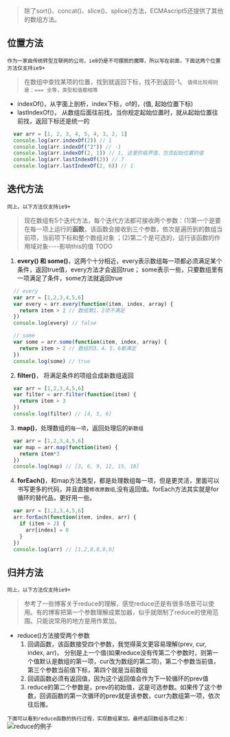 > 除了sort()、concat()、slice()、splice()方法，ECMAscript5还提供了其他的数组方法。

## 位置方法
`作为一家由传统转型互联网的公司，ie8仍是不可摆脱的魔障，所以写在前面，下面这两个位置方法仅支持ie9+`

> 在数组中查找某项的位置，找到就返回下标，找不到返回-1。 `值得比较规则是：=== 全等，类型和值都相等`

- indexOf()，从字面上剖析，index下标，of的，(值, 起始位置下标)
- lastIndexOf()， 从数组后面往前找，当你规定起始位置时，就从起始位置往前找，返回下标还是统一的

```js
  var arr = [1, 2, 3, 4, 5, 4, 3, 2, 1]
  console.log(arr.indexOf(2)) // 1
  console.log(arr.indexOf("2")) // -1
  console.log(arr.indexOf(2, 1)) // 1, 这里的临界值，包含起始位置的值
  console.log(arr.lastIndexOf(2)) // 7
  console.log(arr.lastIndexOf(2, 6)) // 1
```

## 迭代方法
`同上，以下方法仅支持ie9+`

> 现在数组有5个迭代方法，每个迭代方法都可接收两个参数：(1)第一个是要在每一项上运行的**函数**，该函数会接收到三个参数，依次是遍历到的数组当前项，当前项下标和整个数组对象 ；(2)第二个是可选的，运行该函数的作用域对象----影响this的值 TODO

1. **every() 和 some()**，这两个十分相近，every表示数组每一项都必须满足某个条件，返回true值，every方法才会返回true； some表示一些，只要数组里有一项满足了条件，some方法就返回true
```js
  // every
  var arr = [1,2,3,4,5,6]
  var every = arr.every(function(item, index, array) {
    return item > 2 // 数组第1、2项不满足
  })
  console.log(every) // false

  // some
  var some = arr.some(function(item, index, array) {
    return item > 2 // 数组的3、4、5、6都满足
  })
  console.log(some) // true
```

2. **filter()**， 将满足条件的项组合成新数组返回
```js
  var arr = [1,2,3,4,5,6]
  var filter = arr.filter(function(item) {
    return item > 3
  })
  console.log(filter) // [4, 5, 6]
```

3. **map()**，处理数组的`每一项`，返回处理后的`新数组`
```js
  var arr = [1,2,3,4,5,6]
  var map = arr.map(function(item) {
    return item*3
  })
  console.log(map) // [3, 6, 9, 12, 15, 18]
```

4. **forEach()**，和map方法类型，都是处理数组每一项，但是更灵活，里面可以书写更多的代码，并且直接`修改原数组`,没有返回值。forEach方法其实就是for循环的替代品，更好用一些。
```js
  var arr = [1,2,3,4,5,6]
  arr.forEach(function(item, index, arr) {
    if (item > 2) {
      arr[index] = 0
    }
  })
  console.log(arr) // [1,2,0,0,0,0]
```

## 归并方法
`同上，以下方法仅支持ie9+`

> 参考了一些博客关于reduce的理解，感觉reduce还是有很多场景可以使用。有的博客把第一个参数理解成累加器，似乎就限制了reduce的使用范围。只能说常用的地方是用作累加。

- reduce()方法接受两个参数
  1. 回调函数，该函数接受四个参数，我觉得英文更容易理解(prev, cur, index, arr)， 分别是上一个值(如果reduce没有传第二个参数时，则第一个值默认是数组的第一项，cur改为数组的第二项)，第二个参数当前值，第三个参数当前值下标，第四个就是当前数组
  1. 回调函数必须有返回值，因为这个返回值会作为下一轮循环的prev值
  1. reduce的第二个参数是，prev的初始值，这是可选参数。如果传了这个参数，回调函数的第一次循环的prev就是该参数，curr为数组第一项，依次往后推。

`下面可以看到reduce函数的执行过程，实现数组累加，最终返回数组各项之和：`
![reduce的例子](https://user-images.githubusercontent.com/20815934/37642257-7066e1ca-2c57-11e8-9912-2eae66a36e07.png)
